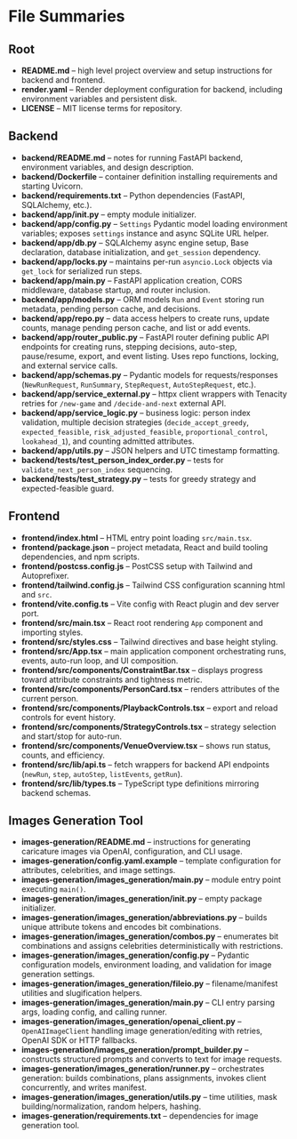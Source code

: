# File Summaries

## Root
- **README.md** – high level project overview and setup instructions for backend and frontend.
- **render.yaml** – Render deployment configuration for backend, including environment variables and persistent disk.
- **LICENSE** – MIT license terms for repository.

## Backend
- **backend/README.md** – notes for running FastAPI backend, environment variables, and design description.
- **backend/Dockerfile** – container definition installing requirements and starting Uvicorn.
- **backend/requirements.txt** – Python dependencies (FastAPI, SQLAlchemy, etc.).
- **backend/app/__init__.py** – empty module initializer.
- **backend/app/config.py** – `Settings` Pydantic model loading environment variables; exposes `settings` instance and async SQLite URL helper.
- **backend/app/db.py** – SQLAlchemy async engine setup, Base declaration, database initialization, and `get_session` dependency.
- **backend/app/locks.py** – maintains per-run `asyncio.Lock` objects via `get_lock` for serialized run steps.
- **backend/app/main.py** – FastAPI application creation, CORS middleware, database startup, and router inclusion.
- **backend/app/models.py** – ORM models `Run` and `Event` storing run metadata, pending person cache, and decisions.
- **backend/app/repo.py** – data access helpers to create runs, update counts, manage pending person cache, and list or add events.
- **backend/app/router_public.py** – FastAPI router defining public API endpoints for creating runs, stepping decisions, auto-step, pause/resume, export, and event listing. Uses repo functions, locking, and external service calls.
- **backend/app/schemas.py** – Pydantic models for requests/responses (`NewRunRequest`, `RunSummary`, `StepRequest`, `AutoStepRequest`, etc.).
- **backend/app/service_external.py** – httpx client wrappers with Tenacity retries for `/new-game` and `/decide-and-next` external API.
- **backend/app/service_logic.py** – business logic: person index validation, multiple decision strategies (`decide_accept_greedy`, `expected_feasible`, `risk_adjusted_feasible`, `proportional_control`, `lookahead_1`), and counting admitted attributes.
- **backend/app/utils.py** – JSON helpers and UTC timestamp formatting.
- **backend/tests/test_person_index_order.py** – tests for `validate_next_person_index` sequencing.
- **backend/tests/test_strategy.py** – tests for greedy strategy and expected-feasible guard.

## Frontend
- **frontend/index.html** – HTML entry point loading `src/main.tsx`.
- **frontend/package.json** – project metadata, React and build tooling dependencies, and npm scripts.
- **frontend/postcss.config.js** – PostCSS setup with Tailwind and Autoprefixer.
- **frontend/tailwind.config.js** – Tailwind CSS configuration scanning html and `src`.
- **frontend/vite.config.ts** – Vite config with React plugin and dev server port.
- **frontend/src/main.tsx** – React root rendering `App` component and importing styles.
- **frontend/src/styles.css** – Tailwind directives and base height styling.
- **frontend/src/App.tsx** – main application component orchestrating runs, events, auto-run loop, and UI composition.
- **frontend/src/components/ConstraintBar.tsx** – displays progress toward attribute constraints and tightness metric.
- **frontend/src/components/PersonCard.tsx** – renders attributes of the current person.
- **frontend/src/components/PlaybackControls.tsx** – export and reload controls for event history.
- **frontend/src/components/StrategyControls.tsx** – strategy selection and start/stop for auto-run.
- **frontend/src/components/VenueOverview.tsx** – shows run status, counts, and efficiency.
- **frontend/src/lib/api.ts** – fetch wrappers for backend API endpoints (`newRun`, `step`, `autoStep`, `listEvents`, `getRun`).
- **frontend/src/lib/types.ts** – TypeScript type definitions mirroring backend schemas.

## Images Generation Tool
- **images-generation/README.md** – instructions for generating caricature images via OpenAI, configuration, and CLI usage.
- **images-generation/config.yaml.example** – template configuration for attributes, celebrities, and image settings.
- **images-generation/images_generation/__main__.py** – module entry point executing `main()`.
- **images-generation/images_generation/__init__.py** – empty package initializer.
- **images-generation/images_generation/abbreviations.py** – builds unique attribute tokens and encodes bit combinations.
- **images-generation/images_generation/combos.py** – enumerates bit combinations and assigns celebrities deterministically with restrictions.
- **images-generation/images_generation/config.py** – Pydantic configuration models, environment loading, and validation for image generation settings.
- **images-generation/images_generation/fileio.py** – filename/manifest utilities and slugification helpers.
- **images-generation/images_generation/main.py** – CLI entry parsing args, loading config, and calling runner.
- **images-generation/images_generation/openai_client.py** – `OpenAIImageClient` handling image generation/editing with retries, OpenAI SDK or HTTP fallbacks.
- **images-generation/images_generation/prompt_builder.py** – constructs structured prompts and converts to text for image requests.
- **images-generation/images_generation/runner.py** – orchestrates generation: builds combinations, plans assignments, invokes client concurrently, and writes manifest.
- **images-generation/images_generation/utils.py** – time utilities, mask building/normalization, random helpers, hashing.
- **images-generation/requirements.txt** – dependencies for image generation tool.
